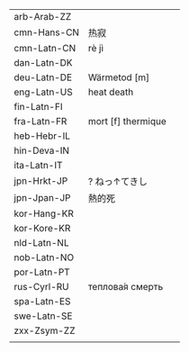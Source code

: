| | | |
|-|-|-|
| arb-Arab-ZZ |  |  |
| cmn-Hans-CN | 热寂 |  |
| cmn-Latn-CN | rè jì |  |
| dan-Latn-DK |  |  |
| deu-Latn-DE | Wärmetod [m] |  |
| eng-Latn-US | heat death |  |
| fin-Latn-FI |  |  |
| fra-Latn-FR | mort [f] thermique |  |
| heb-Hebr-IL |  |  |
| hin-Deva-IN |  |  |
| ita-Latn-IT |  |  |
| jpn-Hrkt-JP | ? ねっ↑てきし |  |
| jpn-Jpan-JP | 熱的死 |  |
| kor-Hang-KR |  |  |
| kor-Kore-KR |  |  |
| nld-Latn-NL |  |  |
| nob-Latn-NO |  |  |
| por-Latn-PT |  |  |
| rus-Cyrl-RU | теплова́я смерть |  |
| spa-Latn-ES |  |  |
| swe-Latn-SE |  |  |
| zxx-Zsym-ZZ |  |  |
|  |  |  |
